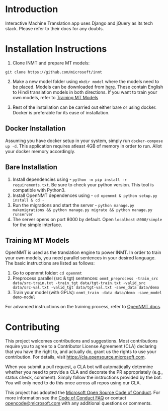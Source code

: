 # Introduction
Interactive Machine Translation app uses Django and jQuery as its tech stack. Please refer to their docs for any doubts.

# Installation Instructions

1. Clone INMT and prepare MT models:
```
git clone https://github.com/microsoft/inmt
```
2. Make a new model folder using `mkdir model` where the models need to be placed. Models can be downloaded from [here](https://microsoft-my.sharepoint.com/:f:/p/t-sesan/Evsn3riZxktJuterr5A09lABTVjhaL_NoH430IMgkzws9Q?e=VXzX5T). These contain English to Hindi translation models in both directions. If you want to train your own models, refer to [Training MT Models](#training-mt-models)

3. Rest of the installation can be carried out either bare or using docker. Docker is preferable for its ease of installation.

## Docker Installation
Assuming you have docker setup in your system, simply run `docker-compose up -d`. This application requires atleast 4GB of memory in order to run. Allot your docker memory accordingly.

## Bare Installation
1. Install dependencies using - `python -m pip install -r requirements.txt`. Be sure to check your python version. This tool is compatible with Python3.
2. Install OpenNMT dependences using - `cd opennmt & python setup.py install & cd -`
3. Run the migrations and start the server - `python manage.py makemigrations && python manage.py migrate && python manage.py runserver`
4. The server opens on port 8000 by default. Open `localhost:8000/simple` for the simple interface.

## Training MT Models
OpenNMT is used as the translation engine to power INMT. In order to train your own models, you need parallel sentences in your desired language. The basic instructions are listed as follows:
1. Go to opennmt folder: `cd opennmt`
2. Preprocess parallel (src & tgt) sentences: 
```onmt_preprocess -train_src data/src-train.txt -train_tgt data/tgt-train.txt -valid_src data/src-val.txt -valid_tgt data/tgt-val.txt -save_data data/demo```
3. Train your model (with GPUs): 
```onmt_train -data data/demo -save_model demo-model```

For advanced instructions on the training process, refer to [OpenNMT docs](https://opennmt.net/OpenNMT-py/quickstart.html).

# Contributing

This project welcomes contributions and suggestions.  Most contributions require you to agree to a
Contributor License Agreement (CLA) declaring that you have the right to, and actually do, grant us
the rights to use your contribution. For details, visit https://cla.opensource.microsoft.com.

When you submit a pull request, a CLA bot will automatically determine whether you need to provide
a CLA and decorate the PR appropriately (e.g., status check, comment). Simply follow the instructions
provided by the bot. You will only need to do this once across all repos using our CLA.

This project has adopted the [Microsoft Open Source Code of Conduct](https://opensource.microsoft.com/codeofconduct/).
For more information see the [Code of Conduct FAQ](https://opensource.microsoft.com/codeofconduct/faq/) or
contact [opencode@microsoft.com](mailto:opencode@microsoft.com) with any additional questions or comments.
